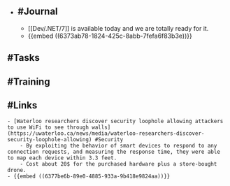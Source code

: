 - ## #Journal
	- [[Dev/.NET/7]] is available today and we are totally ready for it.
	- {{embed ((6373ab78-1824-425c-8abb-7fefa6f83b3e))}}
## #Tasks
## #Training
## #Links
	- [Waterloo researchers discover security loophole allowing attackers to use WiFi to see through walls](https://uwaterloo.ca/news/media/waterloo-researchers-discover-security-loophole-allowing) #Security
		- By exploiting the behavior of smart devices to respond to any connection requests, and measuring the response time, they were able to map each device within 3.3 feet.
		- Cost about 20$ for the purchased hardware plus a store-bought drone.
	- {{embed ((6377be6b-89e0-4885-933a-9b418e9824aa))}}